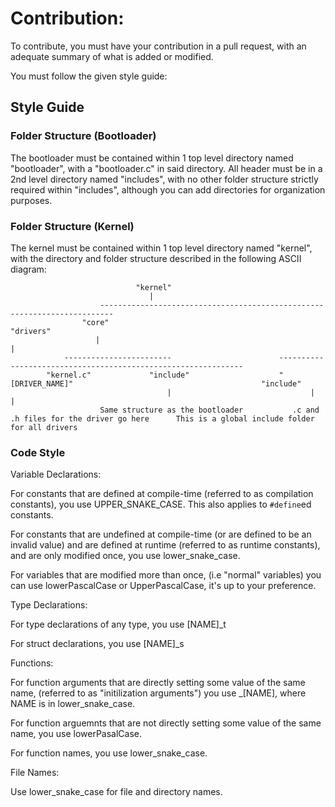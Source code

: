 # Contribution:

To contribute, you must have your contribution in a pull request,
with an adequate summary of what is added or modified. 

You must follow the given style guide:

## Style Guide

### Folder Structure (Bootloader)

The bootloader must be contained within 1 top level directory named "bootloader",
with a "bootloader.c" in said directory. All header must be in a 2nd level directory named "includes",
with no other folder structure strictly required within "includes", although you can add directories
for organization purposes.

### Folder Structure (Kernel)

The kernel must be contained within 1 top level directory named "kernel", with the directory and folder 
structure described in the following ASCII diagram:

```
                            "kernel"
                               |
                    -------------------------------------------------------------------------
                "core"                                                                   "drivers"
                   |                                                                         |
            ------------------------                        --------------------------------------------------------------
        "kernel.c"             "include"                    "[DRIVER_NAME]"                                          "include"
                                   |                               |                                                     |
                    Same structure as the bootloader           .c and .h files for the driver go here      This is a global include folder for all drivers
```
  
### Code Style

Variable Declarations:

For constants that are defined at compile-time (referred to as compilation constants),
you use UPPER_SNAKE_CASE. This also applies to `#define`ed constants.

For constants that are undefined at compile-time (or are defined to be an invalid value) and are
defined at runtime (referred to as runtime constants), and are only modified once,
you use lower_snake_case.

For variables that are modified more than once, (i.e "normal" variables)
you can use lowerPascalCase or UpperPascalCase, it's up to your preference.


Type Declarations:

For type declarations of any type, you use \[NAME\]_t

For struct declarations, you use \[NAME\]_s


Functions:

For function arguments that are directly setting some value of the same
name, (referred to as "initilization arguments") you use _\[NAME\], where NAME is in lower_snake_case.

For function arguemnts that are not directly setting some value of the same name, 
you use lowerPasalCase.

For function names, you use lower_snake_case.


File Names:

Use lower_snake_case for file and directory names.